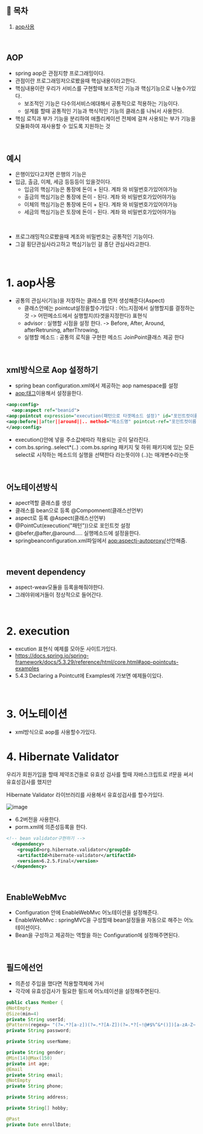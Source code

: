 ## 🔖 목차
1. [aop사용](#1-aop사용)<br/>


<br/>

## AOP
- spring aop은 관점지향 프로그래밍이다.
- 관점이란 프로그래밍저으로봤을때 핵심내용이라고한다.
- 핵심내용이란 우리가 서비스를 구현할때 보조적인 기능과 핵심기능으로 나눌수가있다.
  - 보조적인 기능은 다수의서비스에대해서 공통적으로 적용하는 기능이다.
  - 설계를 할때 공통적인 기능과 핵식적인 기능의 클래스를 나눠서 사용한다.
- 핵심 로직과 부가 기능을 분리하여 애플리케이션 전체에 걸쳐 사용되는 부가 기능을 모듈화하여 재사용할 수 있도록 지원하는 것


<br/>

## 예시
- 은행이있다고치면 은행의 기능은
- 입금, 출금,  이체, 세금 등등등이 있을것이다.
  - 입금의 핵심기능은 통장에 돈이 + 된다.  계좌 와 비밀번호가있어야가능
  - 출금의 핵심기능은 통장에 돈이 - 된다.  계좌 와 비밀번호가있어야가능
  - 이체의 핵심기능은 통장에 돈이 + 된다.  계좌 와 비밀번호가있어야가능
  - 세금의 핵심기능은 토장에 돈이 - 된다.  계좌 와 비밀번호가있어야가능

<br/>

- 프로그래밍적으로봤을때 계조와 비밀번호는 공통적인 기능이다.
- 그걸 횡단관심사라고하고 핵심기능인 걸 종단 관심사라고한다.

<br/>

# 1. aop사용
- 공통의 관심사(기능)을 저장하는 클래스를 먼저 생성해준다(Aspect)
  - 클래스안에는 pointcut설정을할수가있다 : 어느지점에서 실행할지를 결정하는 것 -> 어떤메소드에서 실행할지(타겟을지정한다) 표현식
  - advisor : 실행할 시점을 설정 한다. -> Before, After, Around, afterRetruning, afterThrowing,
  - 실행할 메소드 : 공통의 로직을 구현한 메소드 JoinPoint클래스 제공 한다
 
<br/>


## xml방식으로 Aop 설정하기
- spring bean configuration.xml에서 제공하는  aop namespace를 설정
- <aop:태그>이용해서 설정을한다.

```xml
<aop:config>
  <aop:aspect ref="beanid">
<aop:pointcut expression="execution(패턴으로 타겟메소드 설정)" id="포인트컷이름"/>
<aop:before||after||around||.. method="메소드명" pointcut-ref="포인트컷이름"/>
</aop:config>
```

- execution()안에 넣을 주소값에따라 적용되는 곳이 달라진다.
- com.bs.spring..select*(..) :com.bs.spring 패키지 및 하위 패키지에 있는 모든 select로 시작하는 메소드의 실행을 선택한다 라는뜻이야 (..)는 매개변수라는뜻
<br/>

## 어노테이션방식
- apect역할 클래스를 생성
- 클래스를 bean으로 등록 @Compomnent(클래스선언부)
- aspect로 등록 @Aspect(클래스선언부)
- \@PointCut(execution("패턴"))으로 포인트컷 설정
- \@befer,@after,@around..... 실행메소드에 설정을한다.
- springbeanconfiguration.xml파일에서 <aop:aspectj-autoproxy/>선언해줌.

<br/>

## mevent dependency
- aspect-weav모듈을 등록을해줘야한다.
- 그래야위에거들이 정상적으로 들어간다.

<br/>


# 2. execution
- excution 표현식 예제를 모아둔 사이트가있다.
- https://docs.spring.io/spring-framework/docs/5.3.29/reference/html/core.html#aop-pointcuts-examples
- 5.4.3 Declaring a Pointcut에 Examples에 가보면 예제들이있다.

<br/>

# 3. 어노테이션
- xml방식으로 aop를 사용할수가있다.




# 4. Hibernate Validator
우리가 회원가입을 할때 제약조건들로 유효성 검사를 할때 자바스크립트로 if문을 써서 유효성검사를 했지만


Hibernate Validator 라이브러리를 사용해서 유효성검사를 할수가있다.

![image](https://github.com/inhoru/TIL/assets/126074577/2de855a4-c02f-47a0-b5c8-49073be9f09c)
- 6.2버전을 사용한다.
- porm.xml에 의존성등록을 한다.

```xml
<!-- bean validator구현하기 -->
  <dependency>
    <groupId>org.hibernate.validator</groupId>
    <artifactId>hibernate-validator</artifactId>
    <version>6.2.5.Final</version>
  </dependency>
```

<br/>

## EnableWebMvc 

- Configuration 안에 EnableWebMvc 어노테이션을 설정해준다.
- EnableWebMvc : springMVC을 구성할때 bean설정들을 자동으로 해주는 어노테이션이다.
- Bean을 구성하고 제공하는 역할을 하는 Configuration에 설정해주면된다.

<br/>

## 필드에선언

- 의존성 주입을 했다면 적용할객체에 가서
- 각각에 유효성검사가 필요한 필드에 어노테이션을 설정해주면된다.

```java
public class Member {
@NotEmpty
@Size(min=4)
private String userId;
@Pattern(regexp= "(?=.*?[a-z])(?=.*?[A-Z])(?=.*?[~!@#$%^&*()])[a-zA-Z~!@#$%^&*()]{8,}")
private String password;

private String userName;

private String gender;
@Min(14)@Max(150)
private int age;
@Email
private String email;
@NotEmpty
private String phone;

private String address;

private String[] hobby;

@Past
private Date enrollDate;
```
<br/>

















 
 
